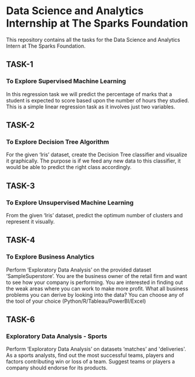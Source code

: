 # Data Science and Analytics Internship at The Sparks Foundation
This repository contains all the tasks for the Data Science and Analytics Intern at The Sparks Foundation.

## TASK-1
### To Explore Supervised Machine Learning

In this regression task we will predict the percentage of marks that a student is expected to score based upon the number of hours they studied. This is a simple linear regression task as it involves just two variables.

## TASK-2
### To Explore Decision Tree Algorithm

For the given ‘Iris’ dataset, create the Decision Tree classifier and visualize it graphically. The purpose is if we feed any new data to this classifier, it would be able to predict the right class accordingly.



## TASK-3
### To Explore Unsupervised Machine Learning

From the given ‘Iris’ dataset, predict the optimum number of clusters and represent it visually.

## TASK-4
### To Explore Business Analytics

Perform ‘Exploratory Data Analysis’ on the provided dataset ‘SampleSuperstore’. You are the business owner of the retail firm and want to see how your company is performing. You are interested in finding out the weak areas where you can work to make more profit. What all business problems you can derive by looking into the data? You can choose any of the tool of your choice (Python/R/Tableau/PowerBI/Excel)



## TASK-6
### Exploratory Data Analysis - Sports

Perform ‘Exploratory Data Analysis’ on datasets ‘matches’ and 'deliveries'. As a sports analysts, find out the most successful teams, players and factors contributing win or loss of a team. Suggest teams or players a company should endorse for its products.
